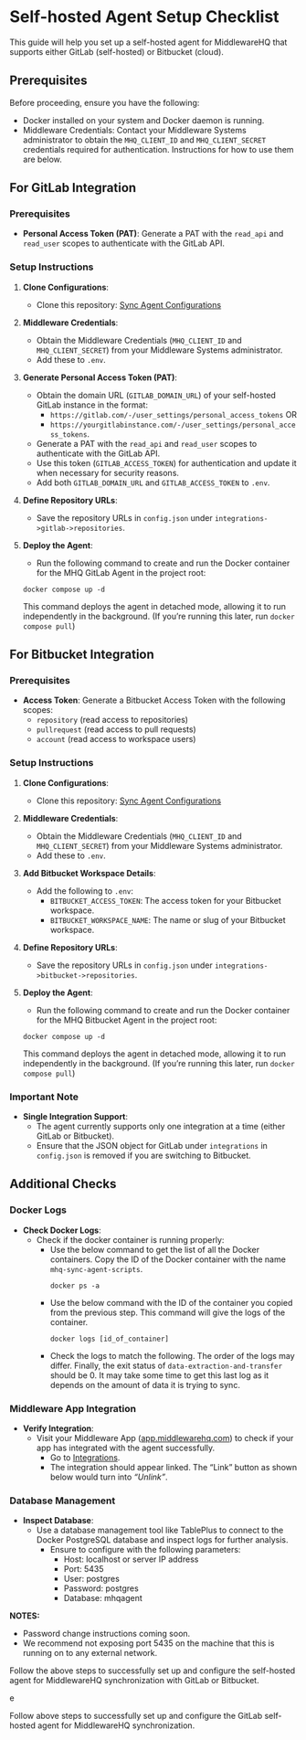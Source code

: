 # Self-hosted Agent Setup Checklist

This guide will help you set up a self-hosted agent for MiddlewareHQ that supports either GitLab (self-hosted) or Bitbucket (cloud).

## Prerequisites

Before proceeding, ensure you have the following:

- Docker installed on your system and Docker daemon is running.
- Middleware Credentials: Contact your Middleware Systems administrator to obtain the `MHQ_CLIENT_ID` and `MHQ_CLIENT_SECRET` credentials required for authentication. Instructions for how to use them are below.

## For GitLab Integration

### Prerequisites

- **Personal Access Token (PAT)**: Generate a PAT with the `read_api` and `read_user` scopes to authenticate with the GitLab API.

### Setup Instructions

1. **Clone Configurations**:

   - Clone this repository: [Sync Agent Configurations](https://github.com/middlewarehq/sync-agent-conf)

2. **Middleware Credentials**:

   - Obtain the Middleware Credentials (`MHQ_CLIENT_ID` and `MHQ_CLIENT_SECRET`) from your Middleware Systems administrator.
   - Add these to `.env`.

3. **Generate Personal Access Token (PAT)**:

   - Obtain the domain URL (`GITLAB_DOMAIN_URL`) of your self-hosted GitLab instance in the format:
     - `https://gitlab.com/-/user_settings/personal_access_tokens` OR
     - `https://yourgitlabinstance.com/-/user_settings/personal_access_tokens`.
   - Generate a PAT with the `read_api` and `read_user` scopes to authenticate with the GitLab API.
   - Use this token (`GITLAB_ACCESS_TOKEN`) for authentication and update it when necessary for security reasons.
   - Add both `GITLAB_DOMAIN_URL` and `GITLAB_ACCESS_TOKEN` to `.env`.

4. **Define Repository URLs**:

   - Save the repository URLs in `config.json` under `integrations->gitlab->repositories`.

5. **Deploy the Agent**:

   - Run the following command to create and run the Docker container for the MHQ GitLab Agent in the project root:

   ```
   docker compose up -d
   ```

   This command deploys the agent in detached mode, allowing it to run independently in the background.
   (If you’re running this later, run `docker compose pull`)

## For Bitbucket Integration

### Prerequisites

- **Access Token**: Generate a Bitbucket Access Token with the following scopes:
  - `repository` (read access to repositories)
  - `pullrequest` (read access to pull requests)
  - `account` (read access to workspace users)

### Setup Instructions

1. **Clone Configurations**:

   - Clone this repository: [Sync Agent Configurations](https://github.com/middlewarehq/sync-agent-conf)

2. **Middleware Credentials**:

   - Obtain the Middleware Credentials (`MHQ_CLIENT_ID` and `MHQ_CLIENT_SECRET`) from your Middleware Systems administrator.
   - Add these to `.env`.

3. **Add Bitbucket Workspace Details**:

   - Add the following to `.env`:
     - `BITBUCKET_ACCESS_TOKEN`: The access token for your Bitbucket workspace.
     - `BITBUCKET_WORKSPACE_NAME`: The name or slug of your Bitbucket workspace.

4. **Define Repository URLs**:

   - Save the repository URLs in `config.json` under `integrations->bitbucket->repositories`.

5. **Deploy the Agent**:

   - Run the following command to create and run the Docker container for the MHQ Bitbucket Agent in the project root:

   ```
   docker compose up -d
   ```

   This command deploys the agent in detached mode, allowing it to run independently in the background.
   (If you’re running this later, run `docker compose pull`)

### Important Note

- **Single Integration Support**:
  - The agent currently supports only one integration at a time (either GitLab or Bitbucket).
  - Ensure that the JSON object for GitLab under `integrations` in `config.json` is removed if you are switching to Bitbucket.

## Additional Checks

### Docker Logs

- **Check Docker Logs**:
  - Check if the docker container is running properly:
    - Use the below command to get the list of all the Docker containers. Copy the ID of the Docker container with the name `mhq-sync-agent-scripts`.
      ```
      docker ps -a
      ```
    - Use the below command with the ID of the container you copied from the previous step. This command will give the logs of the container.
      ```
      docker logs [id_of_container]
      ```
    - Check the logs to match the following. The order of the logs may differ. Finally, the exit status of `data-extraction-and-transfer` should be 0. It may take some time to get this last log as it depends on the amount of data it is trying to sync.

### Middleware App Integration

- **Verify Integration**:
  - Visit your Middleware App ([app.middlewarehq.com](https://app.middlewarehq.com)) to check if your app has integrated with the agent successfully.
    - Go to [Integrations](https://app.middlewarehq.com/integrations).
    - The integration should appear linked. The “Link” button as shown below would turn into _“Unlink”_.

### Database Management

- **Inspect Database**:
  - Use a database management tool like TablePlus to connect to the Docker PostgreSQL database and inspect logs for further analysis.
    - Ensure to configure with the following parameters:
      - Host: localhost or server IP address
      - Port: 5435
      - User: postgres
      - Password: postgres
      - Database: mhqagent

**NOTES:**

- Password change instructions coming soon.
- We recommend not exposing port 5435 on the machine that this is running on to any external network.

Follow the above steps to successfully set up and configure the self-hosted agent for MiddlewareHQ synchronization with GitLab or Bitbucket.

e

Follow above steps to successfully set up and configure the GitLab self-hosted agent for MiddlewareHQ synchronization.
